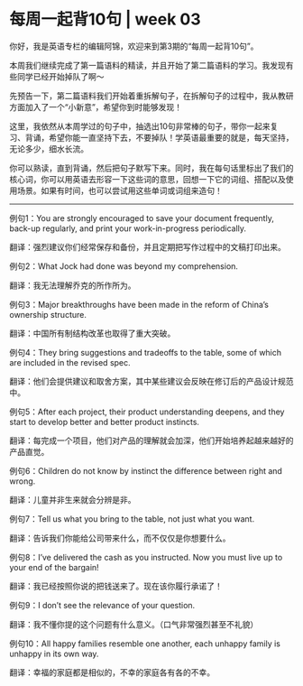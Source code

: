 # 每周一起背10句 | week 03
你好，我是英语专栏的编辑阿锦，欢迎来到第3期的“每周一起背10句”。

本周我们继续完成了第一篇语料的精读，并且开始了第二篇语料的学习。我发现有些同学已经开始掉队了啊～

先预告一下，第二篇语料我们开始着重拆解句子，在拆解句子的过程中，我从教研方面加入了一个“小新意”，希望你到时能够发现！

这里，我依然从本周学过的句子中，抽选出10句非常棒的句子，带你一起来复习、背诵，希望你能一直坚持下去，不要掉队！学英语最重要的就是，每天坚持，无论多少，细水长流。

你可以熟读，直到背诵，然后把句子默写下来。同时，我在每句话里标出了我们的核心词，你可以用英语去形容一下这些词的意思，回想一下它的词组、搭配以及使用场景。如果有时间，也可以尝试用这些单词或词组来造句！

* * *

例句1：You are strongly encouraged to save your document frequently, back-up regularly, and print your work-in-progress periodically.

翻译：强烈建议你们经常保存和备份，并且定期把写作过程中的文稿打印出来。

例句2：What Jock had done was beyond my comprehension.

翻译：我无法理解乔克的所作所为。

例句3：Major breakthroughs have been made in the reform of China’s ownership structure.

翻译：中国所有制结构改革也取得了重大突破。

例句4：They bring suggestions and tradeoffs to the table, some of which are included in the revised spec.

翻译：他们会提供建议和取舍方案，其中某些建议会反映在修订后的产品设计规范中。

例句5：After each project, their product understanding deepens, and they start to develop better and better product instincts.

翻译：每完成一个项目，他们对产品的理解就会加深，他们开始培养起越来越好的产品直觉。

例句6：Children do not know by instinct the difference between right and wrong.

翻译：儿童并非生来就会分辨是非。

例句7：Tell us what you bring to the table, not just what you want.

翻译：告诉我们你能给公司带来什么，而不仅仅是你想要什么。

例句8：I’ve delivered the cash as you instructed. Now you must live up to your end of the bargain!

翻译：我已经按照你说的把钱送来了。现在该你履行承诺了！

例句9：I don’t see the relevance of your question.

翻译：我不懂你提的这个问题有什么意义。（口气非常强烈甚至不礼貌）

例句10：All happy families resemble one another, each unhappy family is unhappy in its own way.

翻译：幸福的家庭都是相似的，不幸的家庭各有各的不幸。